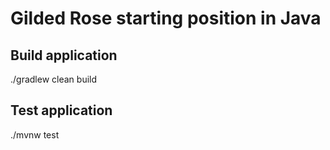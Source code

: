 


# Gilded Rose starting position in Java

## Build application

./gradlew clean build

## Test application

./mvnw test
